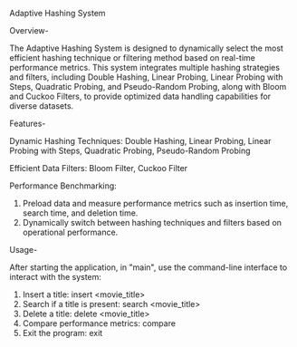 Adaptive Hashing System

Overview-

The Adaptive Hashing System is designed to dynamically select the most efficient hashing technique or filtering method based on real-time performance metrics. This system integrates multiple hashing strategies and filters, including Double Hashing, Linear Probing, Linear Probing with Steps, Quadratic Probing, and Pseudo-Random Probing, along with Bloom and Cuckoo Filters, to provide optimized data handling capabilities for diverse datasets.

Features-

Dynamic Hashing Techniques: Double Hashing, Linear Probing, Linear Probing with Steps, Quadratic Probing, Pseudo-Random Probing

Efficient Data Filters: Bloom Filter, Cuckoo Filter

Performance Benchmarking: 

1. Preload data and measure performance metrics such as insertion time, search time, and deletion time.
2. Dynamically switch between hashing techniques and filters based on operational performance.

Usage-

After starting the application, in "main", use the command-line interface to interact with the system:

1. Insert a title: insert <movie_title>
2. Search if a title is present: search <movie_title>
3. Delete a title: delete <movie_title>
4. Compare performance metrics: compare
5. Exit the program: exit
